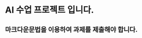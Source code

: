AI 수업 프로젝트 입니다.
=======================

마크다운문법을 이용하여 과제를 제출해야 합니다.
-----------------------------------------------
